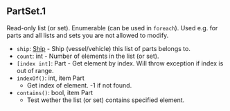 ## PartSet.1

Read-only list (or set). Enumerable (can be used in `foreach`).
Used e.g. for parts and all lists and sets you are not allowed to modify.

- `ship`: [Ship](../API/Ship.md) - Ship (vessel/vehicle) this list of parts belongs to.
- `count`: int - Number of elements in the list (or set).
- `[index int]`: Part - Get element by index. Will throw exception if index is out of range.
- `indexOf()`: int, item Part
  - Get index of element. -1 if not found.
- `contains()`: bool, item Part
  - Test wether the list (or set) contains specified element.
